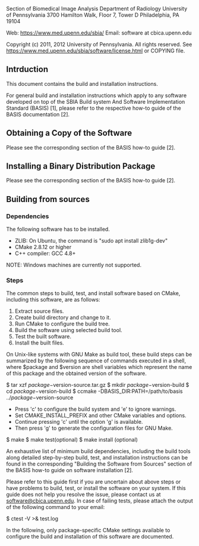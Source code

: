 Section of Biomedical Image Analysis
Department of Radiology
University of Pennsylvania
3700 Hamilton Walk, Floor 7, Tower D
Philadelphia, PA 19104

Web: https://www.med.upenn.edu/sbia/
Email: software at cbica.upenn.edu

Copyright (c) 2011, 2012 University of Pennsylvania. All rights reserved.
See https://www.med.upenn.edu/sbia/software/license.html or COPYING file.



## Intrduction

This document contains the build and installation instructions.

For general build and installation instructions which apply to any software
developed on top of the SBIA Build system And Software Implementation
Standard (BASIS) [1], please refer to the respective how-to guide of the
BASIS documentation [2].



## Obtaining a Copy of the Software

Please see the corresponding section of the BASIS how-to guide [2].


## Installing a Binary Distribution Package

Please see the corresponding section of the BASIS how-to guide [2].


## Building from sources

### Dependencies

The following software has to be installed.

- ZLIB: On Ubuntu, the command is "sudo apt install zlib1g-dev"
- CMake 2.8.12 or higher
- C++ compiler: GCC 4.8+

NOTE: Windows machines are currently not supported.

### Steps

The common steps to build, test, and install software based on CMake,
including this software, are as follows:

1. Extract source files.
2. Create build directory and change to it.
3. Run CMake to configure the build tree.
4. Build the software using selected build tool.
5. Test the built software.
6. Install the built files.

On Unix-like systems with GNU Make as build tool, these build steps can be
summarized by the following sequence of commands executed in a shell,
where $package and $version are shell variables which represent the name
of this package and the obtained version of the software.

$ tar xzf $package-$version-source.tar.gz
$ mkdir $package-$version-build
$ cd $package-$version-build
$ ccmake -DBASIS_DIR:PATH=/path/to/basis ../$package-$version-source

- Press 'c' to configure the build system and 'e' to ignore warnings.
- Set CMAKE_INSTALL_PREFIX and other CMake variables and options.
- Continue pressing 'c' until the option 'g' is available.
- Then press 'g' to generate the configuration files for GNU Make.

$ make
$ make test(optional)
$ make install (optional)

An exhaustive list of minimum build dependencies, including the build tools
along detailed step-by-step build, test, and installation instructions can
be found in the corresponding "Building the Software from Sources" section
of the BASIS how-to guide on software installation [2].

Please refer to this guide first if you are uncertain about above steps or
have problems to build, test, or install the software on your system.
If this guide does not help you resolve the issue, please contact us at
software@cbica.upenn.edu. In case of failing tests, please attach
the output of the following command to your email:
 
$ ctest -V >& test.log

In the following, only package-specific CMake settings available to
configure the build and installation of this software are documented.
